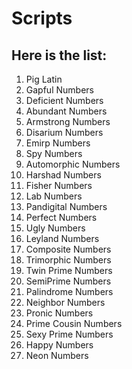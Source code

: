 # Scripts

## Here is the list:

1. Pig Latin
2. Gapful Numbers
3. Deficient Numbers
4. Abundant Numbers
5. Armstrong Numbers
6. Disarium Numbers
7. Emirp Numbers
8. Spy Numbers
9. Automorphic Numbers
10. Harshad Numbers
11. Fisher Numbers
12. Lab Numbers
13. Pandigital Numbers
14. Perfect Numbers
15. Ugly Numbers
16. Leyland Numbers
17. Composite Numbers
18. Trimorphic Numbers
19. Twin Prime Numbers
20. SemiPrime Numbers
21. Palindrome Numbers
22. Neighbor Numbers
23. Pronic Numbers
24. Prime Cousin Numbers
25. Sexy Prime Numbers
26. Happy Numbers
27. Neon Numbers
